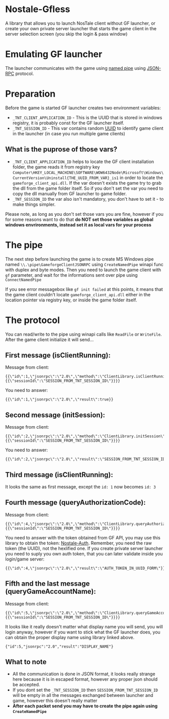 # Nostale-Gfless
A library that allows you to launch NosTale client without GF launcher, or create your own private server launcher that starts the game client in the server selection screen (you skip the login & pass window)

# Emulating GF launcher
The launcher communicates with the game using [named pipe](https://docs.microsoft.com/en-us/windows/win32/ipc/named-pipes) using [JSON-RPC](https://en.wikipedia.org/wiki/JSON-RPC) protocol.

# Preparation
Before the game is started GF launcher creates two environment variables:
* `_TNT_CLIENT_APPLICATION_ID` - This is the UUID that is stored in windows registry, it is probably const for the GF launcher itself.
* `_TNT_SESSION_ID` - This var contains random [UUID](https://en.wikipedia.org/wiki/Universally_unique_identifier) to identify game client in the launcher (in case you run multiple game clients)

## What is the puprose of those vars?
* `_TNT_CLIENT_APPLICATION_ID` helps to locate the GF client installation folder, the game reads it from registry key `Computer\HKEY_LOCAL_MACHINE\SOFTWARE\WOW6432Node\Microsoft\Windows\CurrentVersion\Uninstall{THE_UUID_FROM_VAR}_is1` in order to locate the `gameforge_client_api.dll`. If the var doesn't exists the game try to grab the dll from the game folder itself. So if you don't set the var you need to copy the dll manually from GF launcher to game folder.
* `_TNT_SESSION_ID` the var also isn't mandatory, you don't have to set it - to make things simpler.

Please note, as long as you don't set those vars you are fine, however if you for some reasons want to do that **do NOT set those variables as global windows envrironments, instead set it as local vars for your process**

# The pipe
The next step before launching the game is to create MS Windows pipe named `\\.\pipe\GameforgeClientJSONRPC` using `CreateNamedPipe` winapi func with duplex and byte modes. Then you need to launch the game client with `gf` parameter, and wait for the informations sent over pipe using `ConnectNamedPipe`

If you see error messagebox like `gf init failed` at this points, it means that the game client couldn't locate `gameforge_client_api.dll` either in the location pointer via registry key, or inside the game folder itself.

# The protocol
You can read/write to the pipe using winapi calls like `ReadFile` or `WriteFile`. After the game client initialize it will send...
## First message (isClientRunning):
Message from client:

```
{{\"id\":1,\"jsonrpc\":\"2.0\",\"method\":\"ClientLibrary.isClientRunning\",\"params\":{{\"sessionId\":\"SESSION_FROM_TNT_SESSION_ID\"}}}}
```

You need to answer:

```
{{\"id\":1,\"jsonrpc\":\"2.0\",\"result\":true}}
```

## Second message (initSession):
Message from client:

```
{{\"id\":2,\"jsonrpc\":\"2.0\",\"method\":\"ClientLibrary.initSession\",\"params\":{{\"sessionId\":\"SESSION_FROM_TNT_SESSION_ID\"}}}}
```

You need to answer:

```
{{\"id\":2,\"jsonrpc\":\"2.0\",\"result\":\"SESSION_FROM_TNT_SESSION_ID\"}}
```

## Third message (isClientRunning):
It looks the same as first message, except the `id: 1` now becomes `id: 3`

## Fourth message (queryAuthorizationCode):
Message from client:

```
{{\"id\":4,\"jsonrpc\":\"2.0\",\"method\":\"ClientLibrary.queryAuthorizationCode\",\"params\":{{\"sessionId\":\"SESSION_FROM_TNT_SESSION_ID\"}}}}
```

You need to answer with the token obtained from GF API, you may use this library to obtain the token: [Nostale-Auth](https://github.com/morsisko/NosTale-Auth). Remember, you need the raw token (the UUID), not the hexlified one. If you create private server launcher you need to suply you own auth token, that you can later validate inside you login/game server:

```
{{\"id\":4,\"jsonrpc\":\"2.0\",\"result\":\"AUTH_TOKEN_IN_UUID_FORM\"}}
```

## Fifth and the last message (queryGameAccountName):
Message from client:

```
{{\"id\":5,\"jsonrpc\":\"2.0\",\"method\":\"ClientLibrary.queryGameAccountName\",\"params\":{{\"sessionId\":\"SESSION_FROM_TNT_SESSION_ID\"}}}}
```

It looks like it really doesn't matter what display name you will send, you will login anyway, however if you want to stick what the GF launcher does, you can obtain the proper display name using library linked above.

```
{"id":5,"jsonrpc":"2.0","result":"DISPLAY_NAME"}
```

## What to note
* All the communication is done in JSON format, it looks really strange here because it is in escaped format, however any proper json should be accepted.
* If you dont set the `_TNT_SESSION_ID` then `SESSION_FROM_TNT_SESSION_ID` will be empty in all the messages exchanged between launcher and game, however this doesn't really matter
* **After each packet send you may have to create the pipe again using `CreateNamedPipe`**
